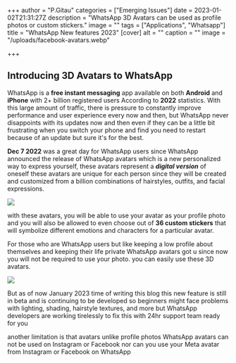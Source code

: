 +++
author = "P.Gitau"
categories = ["Emerging Issues"]
date = 2023-01-02T21:31:27Z
description = "WhatsApp 3D Avatars can be used as profile photos or custom stickers."
image = ""
tags = ["Applications", "Whatsapp"]
title = "WhatsApp New features 2023"
[cover]
alt = ""
caption = ""
image = "/uploads/facebook-avatars.webp"

+++
## Introducing 3D Avatars to WhatsApp

WhatsApp is a **free instant messaging** app available on both **Android** and **iPhone** with 2+ billion registered users According to **2022** statistics. With this large amount of traffic, there is pressure to constantly improve performance and user experience every now and then, but WhatsApp never disappoints with its updates now and then even if they can be a little bit frustrating when you switch your phone and find you need to restart because of an update but sure it's for the best.

**Dec 7 2022** was a great day for WhatsApp users since WhatsApp announced the release of WhatsApp avatars which is a new personalized way to express yourself, these avatars represent a **_digital version_** of oneself these avatars are unique for each person since they will be created and customized from a billion combinations of hairstyles, outfits, and facial expressions.

![](/uploads/01_avatar-sticker-pack.webp)

with these avatars, you will be able to use your avatar as your profile photo and you will also be allowed to even choose out of **36 custom stickers** that will symbolize different emotions and characters for a particular avatar.

For those who are WhatsApp users but like keeping a low profile about themselves and keeping their life private WhatsApp avatars got u since now you will not be required to use your photo. you can easily use these 3D avatars. 

![](/uploads/02_avatars-in-chat.webp)

But as of now January 2023 time of writing this blog this new feature is still in beta and is continuing to be developed so beginners might face problems with lighting, shading, hairstyle textures, and more but WhatsApp developers are working tirelessly to fix this with 24hr support team ready for you

another limitation is that avatars unlike profile photos WhatsApp avatars can not be used on Instagram or Facebook nor can you use your Meta avatar from Instagram or Facebook on WhatsApp